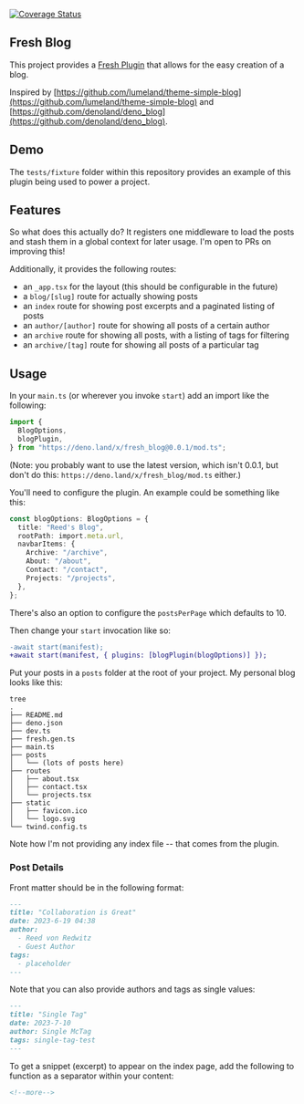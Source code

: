 [![Coverage Status](https://coveralls.io/repos/github/deer/fresh_blog/badge.svg?branch=main)](https://coveralls.io/github/deer/fresh_blog?branch=main)

## Fresh Blog

This project provides a
[Fresh Plugin](https://fresh.deno.dev/docs/concepts/plugins) that allows for the
easy creation of a blog.

Inspired by
[https://github.com/lumeland/theme-simple-blog](https://github.com/lumeland/theme-simple-blog)
and
[https://github.com/denoland/deno_blog](https://github.com/denoland/deno_blog).

## Demo

The `tests/fixture` folder within this repository provides an example of this
plugin being used to power a project.

## Features

So what does this actually do? It registers one middleware to load the posts and
stash them in a global context for later usage. I'm open to PRs on improving
this!

Additionally, it provides the following routes:

- an `_app.tsx` for the layout (this should be configurable in the future)
- a `blog/[slug]` route for actually showing posts
- an `index` route for showing post excerpts and a paginated listing of posts
- an `author/[author]` route for showing all posts of a certain author
- an `archive` route for showing all posts, with a listing of tags for filtering
- an `archive/[tag]` route for showing all posts of a particular tag

## Usage

In your `main.ts` (or wherever you invoke `start`) add an import like the
following:

```ts
import {
  BlogOptions,
  blogPlugin,
} from "https://deno.land/x/fresh_blog@0.0.1/mod.ts";
```

(Note: you probably want to use the latest version, which isn't 0.0.1, but don't
do this: `https://deno.land/x/fresh_blog/mod.ts` either.)

You'll need to configure the plugin. An example could be something like this:

```ts
const blogOptions: BlogOptions = {
  title: "Reed's Blog",
  rootPath: import.meta.url,
  navbarItems: {
    Archive: "/archive",
    About: "/about",
    Contact: "/contact",
    Projects: "/projects",
  },
};
```

There's also an option to configure the `postsPerPage` which defaults to 10.

Then change your `start` invocation like so:

```diff
-await start(manifest);
+await start(manifest, { plugins: [blogPlugin(blogOptions)] });
```

Put your posts in a `posts` folder at the root of your project. My personal blog
looks like this:

```
tree
.
├── README.md
├── deno.json
├── dev.ts
├── fresh.gen.ts
├── main.ts
├── posts
│   └── (lots of posts here)
├── routes
│   ├── about.tsx
│   ├── contact.tsx
│   └── projects.tsx
├── static
│   ├── favicon.ico
│   └── logo.svg
└── twind.config.ts
```

Note how I'm not providing any index file -- that comes from the plugin.

### Post Details

Front matter should be in the following format:

```md
---
title: "Collaboration is Great"
date: 2023-6-19 04:38
author:
  - Reed von Redwitz
  - Guest Author
tags:
  - placeholder
---
```

Note that you can also provide authors and tags as single values:

```md
---
title: "Single Tag"
date: 2023-7-10
author: Single McTag
tags: single-tag-test
---
```

To get a snippet (excerpt) to appear on the index page, add the following to
function as a separator within your content:

```md
<!--more-->
```
